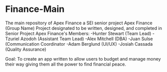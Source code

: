 # Finance-Main
The main repository of Apex Finance a SEI senior project 
Apex Finance (Group Name)
Project designated to be written, designed, and completed in Senior Project
Apex Finance's Members:
  -Hunter Stewart (Team Lead)
  -Tzuriel Azodoh (Assistant Team Lead)
  -Alex Mitchell  (DBA)
  -Juan Sulse     (Communication Coordinator
  -Adam Berglund  (UI/UX)
  -Josiah Cassada (Quality Assurance)
  
Goal:
  To create an app written to allow users to budget and manage money their way giving them all the power to find financial peace.
  
